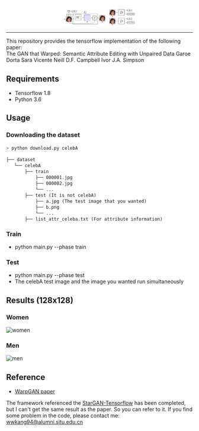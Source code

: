 <p align="center"><img width="40%" src="./assests/logo.jpg" /></p>

--------------------------------------------------------------------------------
This repository provides the tensorflow implementation of the following paper:<br/>
The GAN that Warped: Semantic Attribute Editing with Unpaired Data
Garoe Dorta Sara Vicente Neill D.F. Campbell Ivor J.A. Simpson 

## Requirements
* Tensorflow 1.8
* Python 3.6

## Usage
### Downloading the dataset
```python
> python download.py celebA
```

```
├── dataset
   └── celebA
       ├── train
           ├── 000001.jpg 
           ├── 000002.jpg
           └── ...
       ├── test (It is not celebA)
           ├── a.jpg (The test image that you wanted)
           ├── b.png
           └── ...
       ├── list_attr_celeba.txt (For attribute information) 
```

### Train
* python main.py --phase train

### Test
* python main.py --phase test 
* The celebA test image and the image you wanted run simultaneously

## Results (128x128)
### Women
![women](./assests/women.png)

### Men
![men](./assests/men.png)

## Reference
* [WarpGAN paper](https://garoe.github.io/papers/warp_gan_2020.pdf)


The framework referenced the <a href='https://github.com/taki0112/StarGAN-Tensorflow' target='_blank'>StarGAN-Tensorflow</a> has been completed, but I can't get the same result as the paper. So you can refer to it. If you find some problem in the code, please contact me: wwkang94@alumni.sjtu.edu.cn 
